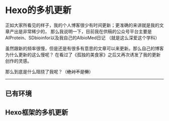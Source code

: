 # Hexo的多机更新

正如大家所看见的样子，我的个人博客很少有时间更新；更准确的来讲就是我的文章产出是非常稀少的，
那么我说明一下，目前我在供稿的公众号平台主要是AIProtein、SDbioinfor以及我自己的AIbioMed日记
（就是这么深爱这个学科）

虽然跟新的频率很慢，但是还是有很多有意思的文章可以来更新。那么自己的博客为什么更新的这么慢呢？
在看过了《孤独的美食家》之后又再次诱发了我的更新创作的灵感。

那么到底是什么阻挠了我呢？（~~绝对不是懒~~）

---

## 已有环境


## Hexo框架的多机更新


